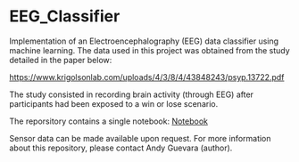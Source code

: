 # EEG_Classifier
Implementation of an Electroencephalography (EEG) data classifier using machine learning.
The data used in this project was obtained from the study detailed in the paper below:

https://www.krigolsonlab.com/uploads/4/3/8/4/43848243/psyp.13722.pdf

The study consisted in recording brain activity (through EEG) after participants had been exposed to a win or lose scenario.

The reporsitory contains a single notebook: [Notebook](./EEG_ML.ipynb)

Sensor data can be made available upon request.
For more information about this repository, please contact Andy Guevara (author).
